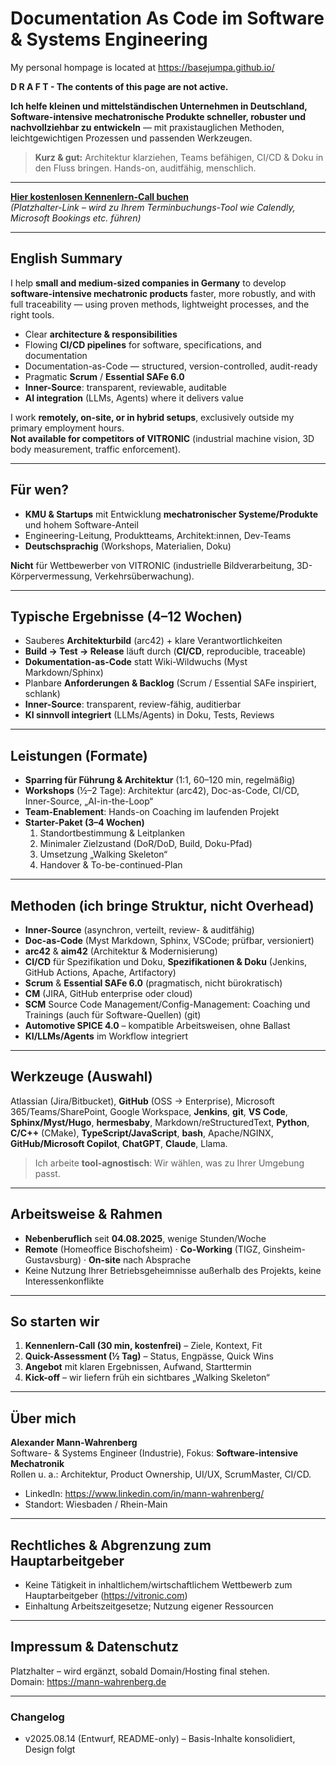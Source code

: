 # Documentation As Code im Software & Systems Engineering

My personal hompage is located at <https://basejumpa.github.io/> 

**D R A F T - The contents of this page are not active.**

**Ich helfe kleinen und mittelständischen Unternehmen in Deutschland, Software-intensive mechatronische Produkte schneller, robuster und nachvollziehbar zu entwickeln** — mit praxistauglichen Methoden, leichtgewichtigen Prozessen und passenden Werkzeugen.

> **Kurz & gut:** Architektur klarziehen, Teams befähigen, CI/CD & Doku in den Fluss bringen. Hands-on, auditfähig, menschlich.

---

**[Hier kostenlosen Kennenlern-Call buchen](#)**  
_(Platzhalter-Link – wird zu Ihrem Terminbuchungs-Tool wie Calendly, Microsoft Bookings etc. führen)_

---

## English Summary

I help **small and medium-sized companies in Germany** to develop **software-intensive mechatronic products** faster, more robustly, and with full traceability — using proven methods, lightweight processes, and the right tools.

- Clear **architecture & responsibilities**
- Flowing **CI/CD pipelines** for software, specifications, and documentation
- Documentation-as-Code — structured, version-controlled, audit-ready
- Pragmatic **Scrum** / **Essential SAFe 6.0**
- **Inner-Source**: transparent, reviewable, auditable
- **AI integration** (LLMs, Agents) where it delivers value

I work **remotely, on-site, or in hybrid setups**, exclusively outside my primary employment hours.  
**Not available for competitors of VITRONIC** (industrial machine vision, 3D body measurement, traffic enforcement).

---

## Für wen?

- **KMU & Startups** mit Entwicklung **mechatronischer Systeme/Produkte** und hohem Software-Anteil  
- Engineering-Leitung, Produktteams, Architekt:innen, Dev-Teams
- **Deutschsprachig** (Workshops, Materialien, Doku)

**Nicht** für Wettbewerber von VITRONIC (industrielle Bildverarbeitung, 3D-Körpervermessung, Verkehrsüberwachung).

---

## Typische Ergebnisse (4–12 Wochen)

- Sauberes **Architekturbild** (arc42) + klare Verantwortlichkeiten  
- **Build → Test → Release** läuft durch (**CI/CD**, reproducible, traceable)  
- **Dokumentation-as-Code** statt Wiki-Wildwuchs (Myst Markdown/Sphinx)  
- Planbare **Anforderungen & Backlog** (Scrum / Essential SAFe inspiriert, schlank)  
- **Inner-Source**: transparent, review-fähig, auditierbar  
- **KI sinnvoll integriert** (LLMs/Agents) in Doku, Tests, Reviews

---

## Leistungen (Formate)

- **Sparring für Führung & Architektur** (1:1, 60–120 min, regelmäßig)
- **Workshops** (½–2 Tage): Architektur (arc42), Doc-as-Code, CI/CD, Inner-Source, „AI-in-the-Loop“
- **Team-Enablement**: Hands-on Coaching im laufenden Projekt
- **Starter-Paket (3–4 Wochen)**  
  1. Standortbestimmung & Leitplanken  
  2. Minimaler Zielzustand (DoR/DoD, Build, Doku-Pfad)  
  3. Umsetzung „Walking Skeleton“  
  4. Handover & To-be-continued-Plan

---

## Methoden (ich bringe Struktur, nicht Overhead)

- **Inner-Source** (asynchron, verteilt, review- & auditfähig)
- **Doc-as-Code** (Myst Markdown, Sphinx, VSCode; prüfbar, versioniert)
- **arc42** & **aim42** (Architektur & Modernisierung)
- **CI/CD** für Spezifikation und Doku, **Spezifikationen & Doku** (Jenkins, GitHub Actions, Apache, Artifactory)
- **Scrum** & **Essential SAFe 6.0** (pragmatisch, nicht bürokratisch)
- **CM**  (JIRA, GitHub enterprise oder cloud)
- **SCM** Source Code Management/Config-Management: Coaching und Trainings (auch für Software-Quellen) (git)
- **Automotive SPICE 4.0** – kompatible Arbeitsweisen, ohne Ballast
- **KI/LLMs/Agents** im Workflow integriert

---

## Werkzeuge (Auswahl)

Atlassian (Jira/Bitbucket), **GitHub** (OSS → Enterprise), Microsoft 365/Teams/SharePoint, Google Workspace, **Jenkins**, **git**, **VS Code**, **Sphinx/Myst/Hugo**, **hermesbaby**, Markdown/reStructuredText, **Python**, **C/C++** (CMake), **TypeScript/JavaScript**, **bash**, Apache/NGINX, **GitHub/Microsoft Copilot**, **ChatGPT**, **Claude**, Llama.

> Ich arbeite **tool-agnostisch**: Wir wählen, was zu Ihrer Umgebung passt.

---

## Arbeitsweise & Rahmen

- **Nebenberuflich** seit **04.08.2025**, wenige Stunden/Woche  
- **Remote** (Homeoffice Bischofsheim) · **Co-Working** (TIGZ, Ginsheim-Gustavsburg) · **On-site** nach Absprache  
- Keine Nutzung Ihrer Betriebsgeheimnisse außerhalb des Projekts, keine Interessenkonflikte

---

## So starten wir

1. **Kennenlern-Call (30 min, kostenfrei)** – Ziele, Kontext, Fit  
2. **Quick-Assessment (½ Tag)** – Status, Engpässe, Quick Wins  
3. **Angebot** mit klaren Ergebnissen, Aufwand, Starttermin  
4. **Kick-off** – wir liefern früh ein sichtbares „Walking Skeleton“

---

## Über mich

**Alexander Mann-Wahrenberg**  
Software- & Systems Engineer (Industrie), Fokus: **Software-intensive Mechatronik**  
Rollen u. a.: Architektur, Product Ownership, UI/UX, ScrumMaster, CI/CD.

- LinkedIn: <https://www.linkedin.com/in/mann-wahrenberg/>  
- Standort: Wiesbaden / Rhein-Main

---

## Rechtliches & Abgrenzung zum Hauptarbeitgeber

- Keine Tätigkeit in inhaltlichem/wirtschaftlichem Wettbewerb zum Hauptarbeitgeber (<https://vitronic.com>)  
- Einhaltung Arbeitszeitgesetze; Nutzung eigener Ressourcen

---

## Impressum & Datenschutz

Platzhalter – wird ergänzt, sobald Domain/Hosting final stehen.  
Domain: <https://mann-wahrenberg.de>

---

### Changelog

- v2025.08.14 (Entwurf, README-only) – Basis-Inhalte konsolidiert, Design folgt
